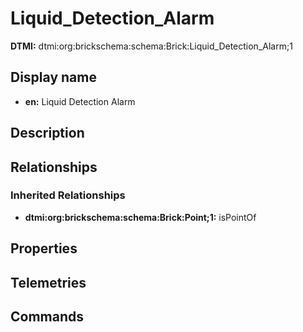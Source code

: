 # Liquid_Detection_Alarm
**DTMI:** dtmi:org:brickschema:schema:Brick:Liquid_Detection_Alarm;1
## Display name
- **en:** Liquid Detection Alarm
## Description
## Relationships
### Inherited Relationships
* **dtmi:org:brickschema:schema:Brick:Point;1:** isPointOf
## Properties
## Telemetries
## Commands
